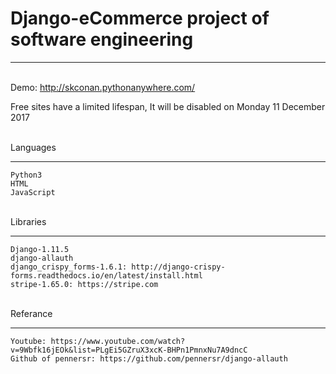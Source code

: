 # Django-eCommerce project of software engineering

*** 

<br />Demo: http://skconan.pythonanywhere.com/

Free sites have a limited lifespan, It will be disabled on Monday 11 December 2017 

<br />Languages
***
    Python3
    HTML
    JavaScript 
    
<br />Libraries
*** 
    Django-1.11.5
    django-allauth
    django_crispy_forms-1.6.1: http://django-crispy-forms.readthedocs.io/en/latest/install.html
    stripe-1.65.0: https://stripe.com
    
    
<br />Referance
***
    Youtube: https://www.youtube.com/watch?v=9Wbfk16jEOk&list=PLgEi5GZruX3xcK-BHPn1PmnxNu7A9dncC
    Github of pennersr: https://github.com/pennersr/django-allauth
    
